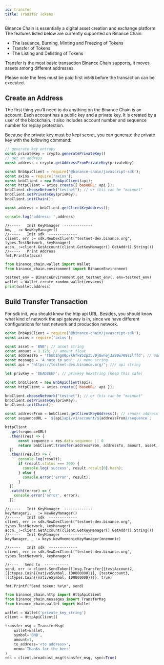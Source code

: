 ```yaml
---
id: transfer
title: Transfer Tokens
---
```


Binance Chain is essentially a digital asset creation and exchange platform.
The features listed below are currently supported on Binance Chain:

* The Issuance, Burning, Minting and Freezing of Tokens
* Transfer of Tokens
* The Listing and Delisting of Tokens

Transfer is the most basic transaction Binance Chain supports, it moves assets among different addresses.

Please note the fees must be paid first in`BNB` before the transaction can be executed.



## Create an Address

The first thing you’ll need to do anything on the Binance Chain is an account. Each account has a public key and a private key. It is created by a user of the blockchain. It also includes account number and sequence number for replay protection.

Because the private key must be kept secret, you can generate the private key with the following command:

<!--DOCUSAURUS_CODE_TABS-->
<!--JavaScript-->

```js
// generate key entropy
const privateKey = crypto.generatePrivateKey()
// get an address
const address = crypto.getAddressFromPrivateKey(privateKey)

const BnbApiClient = require('@binance-chain/javascript-sdk');
const axios = require('axios');
const bnbClient = new BnbApiClient(api);
const httpClient = axios.create({ baseURL: api });
bnbClient.chooseNetwork("testnet"); // or this can be "mainnet"
bnbClient.setPrivateKey(privKey);
bnbClient.initChain();

const address = bnbClient.getClientKeyAddress();

console.log('address: ',address)
```
<!--Golang-->

```golang
//-----   Init KeyManager  -------------
km, _ := NewKeyManager()
//-----   Init sdk  -------------
client, err := sdk.NewDexClient("testnet-dex.binance.org", types.TestNetwork, keyManager)
accn,_:=client.GetAccount(client.GetKeyManager().GetAddr().String())
//-----   Print Address
fmt.Println(accn)
```

<!--python-->

```py
from binance_chain.wallet import Wallet
from binance_chain.environment import BinanceEnvironment

testnet_env = BinanceEnvironment.get_testnet_env(, env=testnet_env)
wallet = Wallet.create_random_wallet(env=env)
print(wallet.address)
```

<!--END_DOCUSAURUS_CODE_TABS-->

## Build Transfer Transaction

For sdk init, you should know the http api URL. Besides, you should know what kind of network the api gateway is in, since we have different configurations for test network and production network.

<!--DOCUSAURUS_CODE_TABS-->
<!--JavaScript-->

```js
const BnbApiClient = require('@binance-chain/javascript-sdk');
const axios = require('axios');

const asset = 'BNB'; // asset string
const amount = 1.123; // amount float
const addressTo = 'tbnb1hgm0p7khfk85zpz5v0j8wnej3a90w709zzlffd'; // addressTo string
const message = 'A note to you'; // memo string
const api = 'https://testnet-dex.binance.org/'; /// api string

let privKey = 'DEADBEEF'; // privkey hexstring (keep this safe)

const bnbClient = new BnbApiClient(api);
const httpClient = axios.create({ baseURL: api });

bnbClient.chooseNetwork("testnet"); // or this can be "mainnet"
bnbClient.setPrivateKey(privKey);
bnbClient.initChain();

const addressFrom = bnbClient.getClientKeyAddress(); // sender address string (e.g. bnb1...)
const sequenceURL = `${api}api/v1/account/${addressFrom}/sequence`;

httpClient
  .get(sequenceURL)
  .then((res) => {
      const sequence = res.data.sequence || 0
      return bnbClient.transfer(addressFrom, addressTo, amount, asset, message, sequence)
  })
  .then((result) => {
      console.log(result);
      if (result.status === 200) {
        console.log('success', result.result[0].hash);
      } else {
        console.error('error', result);
      }
  })
  .catch((error) => {
    console.error('error', error);
  });
```
<!--Golang-->

```golang
//-----   Init KeyManager  -------------
keyManager1, _ := NewKeyManager()
//-----   Init sdk  -------------
client, err := sdk.NewDexClient("testnet-dex.binance.org", types.TestNetwork, keyManager)
accn,_:=client.GetAccount(client.GetKeyManager().GetAddr().String())
//-----   Init KeyManager  -------------
keyManager, _ := keys.NewMnemonicKeyManager(mnemonic)

//-----   Init sdk  -------------
client, err := sdk.NewDexClient("testnet-dex.binance.org", types.TestNetwork, keyManager)

//----   Send tx  -----------
send, err := client.SendToken([]msg.Transfer{{testAccount2, []ctypes.Coin{{nativeSymbol, 100000000}}}, {testAccount3, []ctypes.Coin{{nativeSymbol, 100000000}}}}, true)

fmt.Printf("Send token: %v\n", send)

```

<!--python-->

```py
from binance_chain.http import HttpApiClient
from binance_chain.messages import TransferMsg
from binance_chain.wallet import Wallet

wallet = Wallet('private_key_string')
client = HttpApiClient()

transfer_msg = TransferMsg(
    wallet=wallet,
    symbol='BNB',
    amount=1,
    to_address='<to address>',
    memo='Thanks for the beer'
)
res = client.broadcast_msg(transfer_msg, sync=True)
```

<!--END_DOCUSAURUS_CODE_TABS-->


